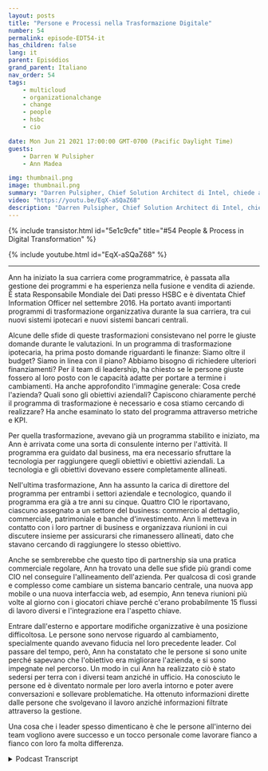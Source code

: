 ```yaml
---
layout: posts
title: "Persone e Processi nella Trasformazione Digitale"
number: 54
permalink: episode-EDT54-it
has_children: false
lang: it
parent: Episódios
grand_parent: Italiano
nav_order: 54
tags:
    - multicloud
    - organizationalchange
    - change
    - people
    - hsbc
    - cio

date: Mon Jun 21 2021 17:00:00 GMT-0700 (Pacific Daylight Time)
guests:
    - Darren W Pulsipher
    - Ann Madea

img: thumbnail.png
image: thumbnail.png
summary: "Darren Pulsipher, Chief Solution Architect di Intel, chiede al suo ospite, Ann Madea, ex CIO di HSBC, di riflettere sul processo di grandi cambiamenti trasformazionali che ha guidato nelle organizzazioni."
video: "https://youtu.be/EqX-aSQaZ68"
description: "Darren Pulsipher, Chief Solution Architect di Intel, chiede al suo ospite, Ann Madea, ex CIO di HSBC, di riflettere sul processo di grandi cambiamenti trasformazionali che ha guidato nelle organizzazioni."
---
```


<div>
{% include transistor.html id="5e1c9cfe" title="#54 People & Process in Digital Transformation" %}

{% include youtube.html id="EqX-aSQaZ68" %}
</div>

---

Ann ha iniziato la sua carriera come programmatrice, è passata alla gestione dei programmi e ha esperienza nella fusione e vendita di aziende. È stata Responsabile Mondiale dei Dati presso HSBC e è diventata Chief Information Officer nel settembre 2016. Ha portato avanti importanti programmi di trasformazione organizzativa durante la sua carriera, tra cui nuovi sistemi ipotecari e nuovi sistemi bancari centrali.

Alcune delle sfide di queste trasformazioni consistevano nel porre le giuste domande durante le valutazioni. In un programma di trasformazione ipotecaria, ha prima posto domande riguardanti le finanze: Siamo oltre il budget? Siamo in linea con il piano? Abbiamo bisogno di richiedere ulteriori finanziamenti? Per il team di leadership, ha chiesto se le persone giuste fossero al loro posto con le capacità adatte per portare a termine i cambiamenti. Ha anche approfondito l'immagine generale: Cosa crede l'azienda? Quali sono gli obiettivi aziendali? Capiscono chiaramente perché il programma di trasformazione è necessario e cosa stiamo cercando di realizzare? Ha anche esaminato lo stato del programma attraverso metriche e KPI.

Per quella trasformazione, avevano già un programma stabilito e iniziato, ma Ann è arrivata come una sorta di consulente interno per l'attività. Il programma era guidato dal business, ma era necessario sfruttare la tecnologia per raggiungere quegli obiettivi e obiettivi aziendali. La tecnologia e gli obiettivi dovevano essere completamente allineati.

Nell'ultima trasformazione, Ann ha assunto la carica di direttore del programma per entrambi i settori aziendale e tecnologico, quando il programma era già a tre anni su cinque. Quattro CIO le riportavano, ciascuno assegnato a un settore del business: commercio al dettaglio, commerciale, patrimoniale e banche d'investimento. Ann li metteva in contatto con i loro partner di business e organizzava riunioni in cui discutere insieme per assicurarsi che rimanessero allineati, dato che stavano cercando di raggiungere lo stesso obiettivo.

Anche se sembrerebbe che questo tipo di partnership sia una pratica commerciale regolare, Ann ha trovato una delle sue sfide più grandi come CIO nel conseguire l'allineamento dell'azienda. Per qualcosa di così grande e complesso come cambiare un sistema bancario centrale, una nuova app mobile o una nuova interfaccia web, ad esempio, Ann teneva riunioni più volte al giorno con i giocatori chiave perché c'erano probabilmente 15 flussi di lavoro diversi e l'integrazione era l'aspetto chiave.

Entrare dall'esterno e apportare modifiche organizzative è una posizione difficoltosa. Le persone sono nervose riguardo al cambiamento, specialmente quando avevano fiducia nel loro precedente leader. Col passare del tempo, però, Ann ha constatato che le persone si sono unite perché sapevano che l'obiettivo era migliorare l'azienda, e si sono impegnate nel percorso. Un modo in cui Ann ha realizzato ciò è stato sedersi per terra con i diversi team anziché in ufficio. Ha conosciuto le persone ed è diventato normale per loro averla intorno e poter avere conversazioni e sollevare problematiche. Ha ottenuto informazioni dirette dalle persone che svolgevano il lavoro anziché informazioni filtrate attraverso la gestione.

Una cosa che i leader spesso dimenticano è che le persone all'interno dei team vogliono avere successo e un tocco personale come lavorare fianco a fianco con loro fa molta differenza.



<details>
<summary> Podcast Transcript </summary>

<p></p>

</details>
